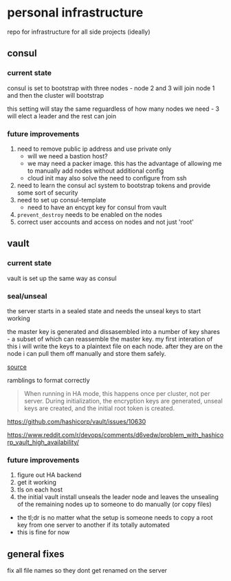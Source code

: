 # personal infrastructure

repo for infrastructure for all side projects (ideally)

## consul

### current state

consul is set to bootstrap with three nodes - node 2 and 3 will join node 1 and then the cluster will bootstrap

this setting will stay the same reguardless of how many nodes we need - 3 will elect a leader and the rest can join

### future improvements

1. need to remove public ip address and use private only
   * will we need a bastion host?
   * we may need a packer image.  this has the advantage of allowing me to manually add nodes without additional config
   * cloud init may also solve the need to configure from ssh
1. need to learn the consul acl system to bootstrap tokens and provide some sort of security
1. need to set up consul-template
   * need to have an encypt key for consul from vault
1. `prevent_destroy` needs to be enabled on the nodes
1. correct user accounts and access on nodes and not just 'root'


## vault

### current state

vault is set up the same way as consul

### seal/unseal
the server starts in a sealed state and needs the unseal keys to start working

the master key is generated and dissasembled into a number of key shares - a subset of which can reassemble the master
key.  my first interation of this i will write the keys to a plaintext file on each node.  after they are on the node
i can pull them off manually and store them safely.

[source](https://www.vaultproject.io/docs/concepts/seal)

ramblings to format correctly

> When running in HA mode, this happens once per cluster, not per server. During initialization, the encryption keys are generated, unseal keys are created, and the initial root token is created.

https://github.com/hashicorp/vault/issues/10630

https://www.reddit.com/r/devops/comments/d6vedw/problem_with_hashicorp_vault_high_availability/

### future improvements
1. figure out HA backend
1. get it working
1. tls on each host
1. the initial vault install unseals the leader node and leaves the unsealing of the remaining nodes up to someone to do manually (or copy files)
  * the tl;dr is no matter what the setup is someone needs to copy a root key from one server to another if its totally automated
  * this is fine for now






## general fixes

fix all file names so they dont get renamed on the server